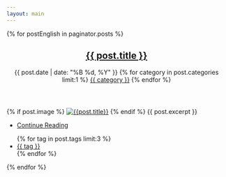 ```yaml
---
layout: main
---
```


{% for postEnglish in paginator.posts %}
  <article class="post">
    <header>
      <div class="title">
        <h2><a href="{{ post.url }}">{{ post.title }}</a></h2>
        <!-- <p>Lorem ipsum dolor amet nullam consequat etiam feugiat</p> -->
      </div>
      <div class="meta">
        <time class="published" datetime="{{ post.date | date: "%F" }}">{{ post.date | date: "%B %d, %Y" }}</time>
        {% for category in post.categories limit:1 %}
          <a href="#">{{ category }}</a>
        {% endfor %}
        <!--
        <a href="#" class="author"><span class="name">Jane Doe</span><img src="images/avatar.jpg" alt="" /></a>
        -->
      </div>
    </header>
    {% if post.image %}
      <a href="{{ post.url }}" class="image featured"><img src="{{post.image}}" alt="{{post.title}}" /></a>
    {% endif %}
    {{ post.excerpt }}
    <footer>
      <ul class="actions">
        <li><a href="{{ post.url }}" class="button big">Continue Reading</a></li>
      </ul>
      <ul class="stats">
        {% for tag in post.tags limit:3 %}
          <li><a href="#">{{ tag }}</a></li>
        {% endfor %}
        <!--
        <li><a href="#">General</a></li>
        <li><a href="#" class="icon fa-heart">28</a></li>
        <li><a href="#" class="icon fa-comment">128</a></li>
        -->
      </ul>
    </footer>
  </article>
{% endfor %}

